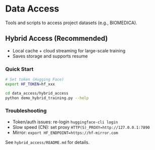 # Data Access

Tools and scripts to access project datasets (e.g., BIOMEDICA).

## Hybrid Access (Recommended)
- Local cache + cloud streaming for large-scale training
- Saves storage and supports resume

### Quick Start
```bash
# Set token (Hugging Face)
export HF_TOKEN=hf_xxx

cd data_access/hybrid_access
python demo_hybrid_training.py --help
```

### Troubleshooting
- Token/auth issues: re-login `huggingface-cli login`
- Slow speed (CN): set proxy `HTTP(S)_PROXY=http://127.0.0.1:7890`
- Mirror: `export HF_ENDPOINT=https://hf-mirror.com`

See `hybrid_access/README.md` for details.

